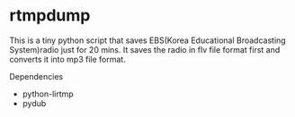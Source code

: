 # rtmpdump
This is a tiny python script that saves EBS(Korea Educational Broadcasting System)radio just for 20 mins. It saves the radio in flv file format first and converts it into mp3 file format.

Dependencies
 - python-lirtmp
 - pydub
